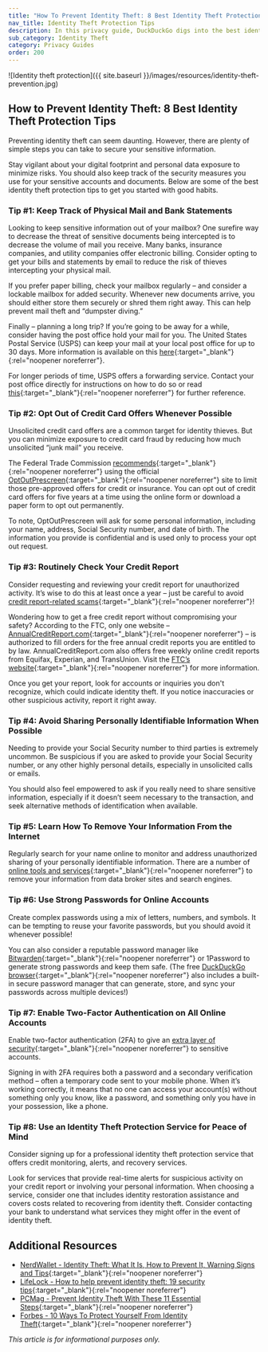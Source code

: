 ```yaml
---
title: "How To Prevent Identity Theft: 8 Best Identity Theft Protection Tips"
nav_title: Identity Theft Protection Tips
description: In this privacy guide, DuckDuckGo digs into the best identity theft protection tips, distilling simple steps to secure your sensitive information.
sub_category: Identity Theft
category: Privacy Guides
order: 200
---
```


![Identity theft protection]({{ site.baseurl }}/images/resources/identity-theft-prevention.jpg)

## How to Prevent Identity Theft: 8 Best Identity Theft Protection Tips

Preventing identity theft can seem daunting. However, there are plenty of simple steps you can take to secure your sensitive information.

Stay vigilant about your digital footprint and personal data exposure to minimize risks. You should also keep track of the security measures you use for your sensitive accounts and documents. Below are some of the best identity theft protection tips to get you started with good habits.

### Tip #1: Keep Track of Physical Mail and Bank Statements

Looking to keep sensitive information out of your mailbox? One surefire way to decrease the threat of sensitive documents being intercepted is to decrease the volume of mail you receive. Many banks, insurance companies, and utility companies offer electronic billing. Consider opting to get your bills and statements by email to reduce the risk of thieves intercepting your physical mail.

If you prefer paper billing, check your mailbox regularly – and consider a lockable mailbox for added security. Whenever new documents arrive, you should either store them securely or shred them right away. This can help prevent mail theft and “dumpster diving.”

Finally – planning a long trip? If you’re going to be away for a while, consider having the post office hold your mail for you. The United States Postal Service (USPS) can keep your mail at your local post office for up to 30 days. More information is available on this [here](https://www.usps.com/manage/hold-mail.htm){:target="\_blank"}{:rel="noopener noreferrer"}.

For longer periods of time, USPS offers a forwarding service. Contact your post office directly for instructions on how to do so or read [this](https://www.usps.com/manage/forward.htm){:target="\_blank"}{:rel="noopener noreferrer"} for further reference.

### Tip #2: Opt Out of Credit Card Offers Whenever Possible

Unsolicited credit card offers are a common target for identity thieves. But you can minimize exposure to credit card fraud by reducing how much unsolicited “junk mail” you receive.

The Federal Trade Commission [recommends](https://consumer.ftc.gov/articles/prescreened-credit-insurance-offers){:target="\_blank"}{:rel="noopener noreferrer"} using the official [OptOutPrescreen](https://www.optoutprescreen.com/){:target="\_blank"}{:rel="noopener noreferrer"} site to limit those pre-approved offers for credit or insurance. You can opt out of credit card offers for five years at a time using the online form or download a paper form to opt out permanently.

To note, OptOutPrescreen will ask for some personal information, including your name, address, Social Security number, and date of birth. The information you provide is confidential and is used only to process your opt out request.

### Tip #3: Routinely Check Your Credit Report

Consider requesting and reviewing your credit report for unauthorized activity. It’s wise to do this at least once a year – just be careful to avoid [credit report-related scams](https://consumer.ftc.gov/articles/free-credit-reports#Avoid%20Other%20Sites%20Offering%20Credit%20Reports){:target="\_blank"}{:rel="noopener noreferrer"}!

Wondering how to get a free credit report without compromising your safety? According to the FTC, only one website – [AnnualCreditReport.com](https://www.annualcreditreport.com/index.action){:target="\_blank"}{:rel="noopener noreferrer"} – is authorized to fill orders for the free annual credit reports you are entitled to by law. AnnualCreditReport.com also offers free weekly online credit reports from Equifax, Experian, and TransUnion. Visit the [FTC’s website](https://consumer.ftc.gov/articles/free-credit-reports#How%20To%20Get%20Your%20Free%20Credit%20Reports){:target="\_blank"}{:rel="noopener noreferrer"} for more information.

Once you get your report, look for accounts or inquiries you don't recognize, which could indicate identity theft. If you notice inaccuracies or other suspicious activity, report it right away.

### Tip #4: Avoid Sharing Personally Identifiable Information When Possible

Needing to provide your Social Security number to third parties is extremely uncommon. Be suspicious if you are asked to provide your Social Security number, or any other highly personal details, especially in unsolicited calls or emails.

You should also feel empowered to ask if you really need to share sensitive information, especially if it doesn’t seem necessary to the transaction, and seek alternative methods of identification when available.

### Tip #5: Learn How To Remove Your Information From the Internet

Regularly search for your name online to monitor and address unauthorized sharing of your personally identifiable information. There are a number of [online tools and services](https://www.washingtonpost.com/technology/2023/10/03/delete-personal-data-privacy-free-app/){:target="\_blank"}{:rel="noopener noreferrer"} to remove your information from data broker sites and search engines.

### Tip #6: Use Strong Passwords for Online Accounts

Create complex passwords using a mix of letters, numbers, and symbols. It can be tempting to reuse your favorite passwords, but you should avoid it whenever possible!

You can also consider a reputable password manager like [Bitwarden](https://bitwarden.com){:target="\_blank"}{:rel="noopener noreferrer"} or 1Password to generate strong passwords and keep them safe. (The free [DuckDuckGo browser](https://duckduckgo.com/app/){:target="\_blank"}{:rel="noopener noreferrer"} also includes a built-in secure password manager that can generate, store, and sync your passwords across multiple devices!)

### Tip #7: Enable Two-Factor Authentication on All Online Accounts

Enable two-factor authentication (2FA) to give an [extra layer of security](https://www.nerdwallet.com/article/banking/two-factor-authentication-protects-online-info){:target="\_blank"}{:rel="noopener noreferrer"} to sensitive accounts.

Signing in with 2FA requires both a password and a secondary verification method – often a temporary code sent to your mobile phone. When it’s working correctly, it means that no one can access your account(s) without something only you know, like a password, and something only you have in your possession, like a phone.

### Tip #8: Use an Identity Theft Protection Service for Peace of Mind

Consider signing up for a professional identity theft protection service that offers credit monitoring, alerts, and recovery services.

Look for services that provide real-time alerts for suspicious activity on your credit report or involving your personal information. When choosing a service, consider one that includes identity restoration assistance and covers costs related to recovering from identity theft. Consider contacting your bank to understand what services they might offer in the event of identity theft.

## Additional Resources

-   [NerdWallet - Identity Theft: What It Is, How to Prevent It, Warning Signs and Tips](https://www.nerdwallet.com/article/finance/how-to-prevent-identity-theft){:target="\_blank"}{:rel="noopener noreferrer"}
-   [LifeLock - How to help prevent identity theft: 19 security tips](https://lifelock.norton.com/learn/identity-theft-resources/how-to-prevent-identity-theft){:target="\_blank"}{:rel="noopener noreferrer"}
-   [PCMag - Prevent Identity Theft With These 11 Essential Steps](https://www.pcmag.com/how-to/prevent-identity-theft-online){:target="\_blank"}{:rel="noopener noreferrer"}
-   [Forbes - 10 Ways To Protect Yourself From Identity Theft](https://www.forbes.com/advisor/personal-finance/protect-yourself-from-identity-theft/){:target="\_blank"}{:rel="noopener noreferrer"}

_This article is for informational purposes only._
